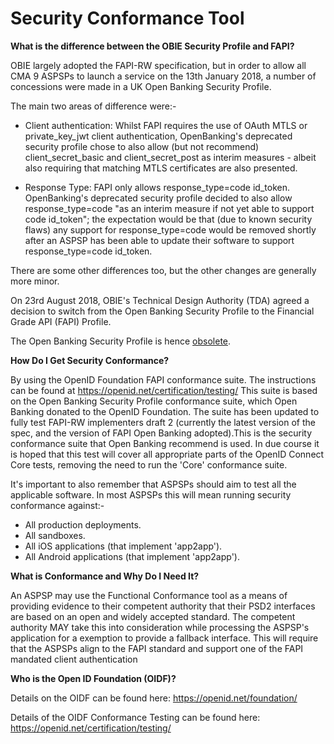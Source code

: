 # Security Conformance Tool

**What is the difference between the OBIE Security Profile and FAPI?**

OBIE largely adopted the FAPI-RW specification, but in order to allow all CMA 9 ASPSPs to launch a service on the 13th January 2018, a number of concessions were made in a UK Open Banking Security Profile.

The main two areas of difference were:-
* Client authentication: Whilst FAPI requires the use of OAuth MTLS or private_key_jwt client authentication, OpenBanking's deprecated security profile chose to also allow (but not recommend) client_secret_basic and client_secret_post as interim measures - albeit also requiring that matching MTLS certificates are also presented.

* Response Type: FAPI only allows response_type=code id_token. OpenBanking's deprecated security profile decided to also allow response_type=code "as an interim measure if not yet able to support code id_token"; the expectation would be that (due to known security flaws) any support for response_type=code would be removed shortly after an ASPSP has been able to update their software to support response_type=code id_token.

There are some other differences too, but the other changes are generally more minor.

On 23rd August 2018, OBIE's Technical Design Authority (TDA) agreed a decision to switch from the Open Banking Security Profile to the Financial Grade API (FAPI) Profile.

The Open Banking Security Profile is hence <u>obsolete</u>.

**How Do I Get Security Conformance?**

By using the OpenID Foundation FAPI conformance suite.  The instructions can be found at https://openid.net/certification/testing/ This suite is based on the Open Banking Security Profile conformance suite, which Open Banking donated to the OpenID Foundation. The suite has been updated to fully test FAPI-RW implementers draft 2 (currently the latest version of the spec, and the version of FAPI Open Banking adopted).This is the security conformance suite that Open Banking recommend is used.  In due course it is hoped that this test will cover all appropriate parts of the OpenID Connect Core tests, removing the need to run the 'Core' conformance suite.

It's important to also remember that ASPSPs should aim to test all the applicable software. In most ASPSPs this will mean running security conformance against:-

* All production deployments.
* All sandboxes.
* All iOS applications (that implement 'app2app').
* All Android applications (that implement 'app2app').

**What is Conformance and Why Do I Need It?**

An ASPSP may use the Functional Conformance tool as a means of providing evidence to their competent authority that their PSD2 interfaces are based on an open and widely accepted standard. The competent authority MAY take this into consideration while processing the ASPSP's application for a exemption to provide a fallback interface.  This will require that the ASPSPs align to the FAPI standard and support one of the FAPI mandated client authentication

**Who is the Open ID Foundation (OIDF)?**

Details on the OIDF can be found here: <a href="https://openid.net/foundation/" class="external-link" rel="nofollow">https://openid.net/foundation/</a>

Details of the OIDF Conformance Testing can be found here: <a href="https://openid.net/certification/testing/" class="external-link" rel="nofollow">https://openid.net/certification/testing/</a>
